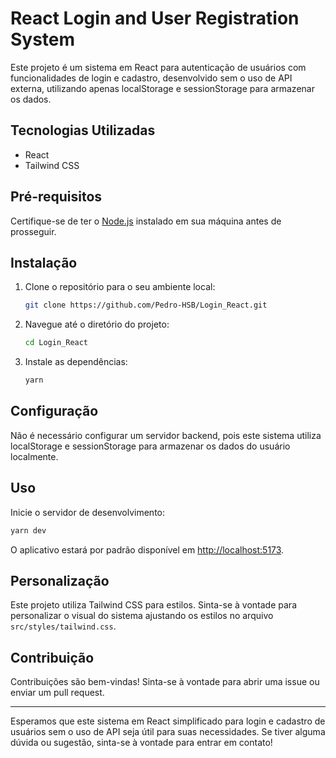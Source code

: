 # React Login and User Registration System

Este projeto é um sistema em React para autenticação de usuários com funcionalidades de login e cadastro, desenvolvido sem o uso de API externa, utilizando apenas localStorage e sessionStorage para armazenar os dados.

## Tecnologias Utilizadas

- React
- Tailwind CSS

## Pré-requisitos

Certifique-se de ter o [Node.js](https://nodejs.org/) instalado em sua máquina antes de prosseguir.

## Instalação

1. Clone o repositório para o seu ambiente local:

   ```bash
   git clone https://github.com/Pedro-HSB/Login_React.git
   ```

2. Navegue até o diretório do projeto:

   ```bash
   cd Login_React
   ```

3. Instale as dependências:

   ```bash
   yarn
   ```

## Configuração

Não é necessário configurar um servidor backend, pois este sistema utiliza localStorage e sessionStorage para armazenar os dados do usuário localmente.

## Uso

Inicie o servidor de desenvolvimento:

```bash
yarn dev
```

O aplicativo estará por padrão disponível em [http://localhost:5173](http://localhost:5173).

## Personalização

Este projeto utiliza Tailwind CSS para estilos. Sinta-se à vontade para personalizar o visual do sistema ajustando os estilos no arquivo `src/styles/tailwind.css`.

## Contribuição

Contribuições são bem-vindas! Sinta-se à vontade para abrir uma issue ou enviar um pull request.


---

Esperamos que este sistema em React simplificado para login e cadastro de usuários sem o uso de API seja útil para suas necessidades. Se tiver alguma dúvida ou sugestão, sinta-se à vontade para entrar em contato!
